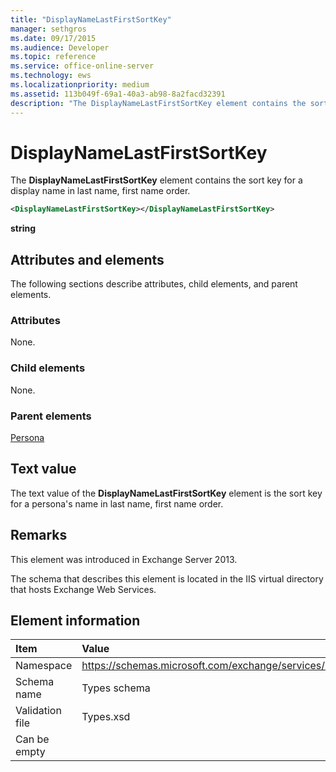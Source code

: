 ```yaml
---
title: "DisplayNameLastFirstSortKey"
manager: sethgros
ms.date: 09/17/2015
ms.audience: Developer
ms.topic: reference
ms.service: office-online-server
ms.technology: ews
ms.localizationpriority: medium
ms.assetid: 113b049f-69a1-40a3-ab98-8a2facd32391
description: "The DisplayNameLastFirstSortKey element contains the sort key for a display name in last name, first name order."
---
```


# DisplayNameLastFirstSortKey

The **DisplayNameLastFirstSortKey** element contains the sort key for a display name in last name, first name order. 
  
```XML
<DisplayNameLastFirstSortKey></DisplayNameLastFirstSortKey>
```

**string**

## Attributes and elements

The following sections describe attributes, child elements, and parent elements.
  
### Attributes

None.
  
### Child elements

None.
  
### Parent elements

[Persona](persona.md)
  
## Text value

The text value of the **DisplayNameLastFirstSortKey** element is the sort key for a persona's name in last name, first name order. 
  
## Remarks

This element was introduced in Exchange Server 2013.
  
The schema that describes this element is located in the IIS virtual directory that hosts Exchange Web Services.
  
## Element information

|Item|Value|
|:-----|:-----|
|Namespace  <br/> |https://schemas.microsoft.com/exchange/services/2006/types  <br/> |
|Schema name  <br/> |Types schema  <br/> |
|Validation file  <br/> |Types.xsd  <br/> |
|Can be empty  <br/> ||
